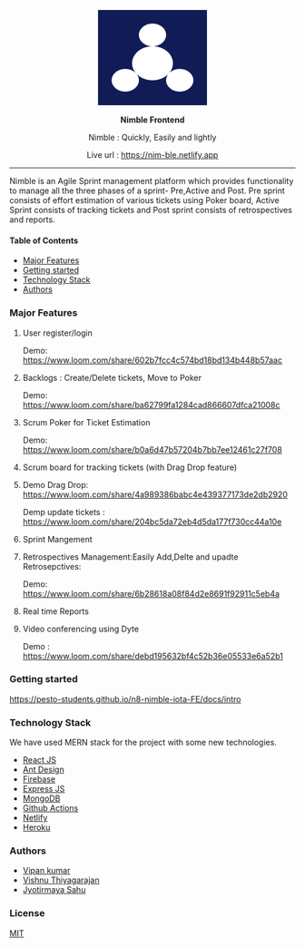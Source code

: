 <p align="center">
  <img src="public/logo192.png" />
</p>
<p align="center"><b>Nimble Frontend</b></p>
<p align="center">Nimble : Quickly, Easily and lightly</p>
<p align="center">Live url : <a href="https://nim-ble.netlify.app">https://nim-ble.netlify.app</a></p>

<hr>

Nimble is an Agile Sprint management platform which provides functionality to manage all the three phases of a sprint- Pre,Active and Post. Pre sprint consists of effort estimation of various tickets using Poker board, Active Sprint consists of tracking tickets and Post sprint consists of retrospectives and reports.

#### Table of Contents

- [Major Features](#major-features)
- [Getting started](#getting-started)
- [Technology Stack](#technology-stack)
- [Authors](#authors)

### Major Features

1. User register/login
   
   Demo: https://www.loom.com/share/602b7fcc4c574bd18bd134b448b57aac
2. Backlogs : Create/Delete tickets, Move to Poker
   
   Demo: https://www.loom.com/share/ba62799fa1284cad866607dfca21008c
3. Scrum Poker for Ticket Estimation
   
   Demo: https://www.loom.com/share/b0a6d47b57204b7bb7ee12461c27f708
4. Scrum board for tracking tickets (with Drag Drop feature)
5. 
   Demo Drag Drop: https://www.loom.com/share/4a989386babc4e439377173de2db2920

   Demp update tickets : https://www.loom.com/share/204bc5da72eb4d5da177f730cc44a10e

6. Sprint Mangement
7. Retrospectives Management:Easily Add,Delte and upadte Retrosepctives:
   
   Demo: https://www.loom.com/share/6b28618a08f84d2e8691f92911c5eb4a
8. Real time Reports
9. Video conferencing using Dyte
   
   Demo : https://www.loom.com/share/debd195632bf4c52b36e05533e6a52b1

### Getting started

https://pesto-students.github.io/n8-nimble-iota-FE/docs/intro

### Technology Stack

We have used MERN stack for the project with some new technologies.
- [React JS](https://reactjs.org/)
- [Ant Design](https://ant.design/)
- [Firebase](https://firebase.google.com/)
- [Express JS](https://expressjs.com/)
- [MongoDB](https://www.mongodb.com/)
- [Github Actions](https://github.com/features/actions)
- [Netlify](https://www.netlify.com/)
- [Heroku](https://www.heroku.com/)

### Authors

- [Vipan kumar]()
- [Vishnu Thiyagarajan]()
- [Jyotirmaya Sahu](https://github.com/i-am-jyotirmaya)

### License

[MIT](https://opensource.org/licenses/MIT)
